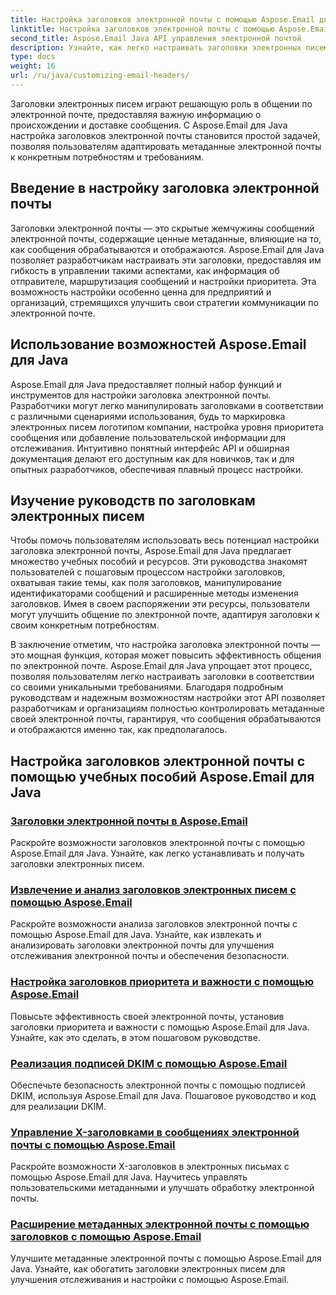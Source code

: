 ```yaml
---
title: Настройка заголовков электронной почты с помощью Aspose.Email для Java
linktitle: Настройка заголовков электронной почты с помощью Aspose.Email для Java
second_title: Aspose.Email Java API управления электронной почтой
description: Узнайте, как легко настраивать заголовки электронных писем с помощью Aspose.Email для Java. Погрузитесь в руководства и используйте возможности настройки заголовка электронной почты.
type: docs
weight: 16
url: /ru/java/customizing-email-headers/
---
```


Заголовки электронных писем играют решающую роль в общении по электронной почте, предоставляя важную информацию о происхождении и доставке сообщения. С Aspose.Email для Java настройка заголовков электронной почты становится простой задачей, позволяя пользователям адаптировать метаданные электронной почты к конкретным потребностям и требованиям.

## Введение в настройку заголовка электронной почты

Заголовки электронной почты — это скрытые жемчужины сообщений электронной почты, содержащие ценные метаданные, влияющие на то, как сообщения обрабатываются и отображаются. Aspose.Email для Java позволяет разработчикам настраивать эти заголовки, предоставляя им гибкость в управлении такими аспектами, как информация об отправителе, маршрутизация сообщений и настройки приоритета. Эта возможность настройки особенно ценна для предприятий и организаций, стремящихся улучшить свои стратегии коммуникации по электронной почте.

## Использование возможностей Aspose.Email для Java

Aspose.Email для Java предоставляет полный набор функций и инструментов для настройки заголовка электронной почты. Разработчики могут легко манипулировать заголовками в соответствии с различными сценариями использования, будь то маркировка электронных писем логотипом компании, настройка уровня приоритета сообщения или добавление пользовательской информации для отслеживания. Интуитивно понятный интерфейс API и обширная документация делают его доступным как для новичков, так и для опытных разработчиков, обеспечивая плавный процесс настройки.

## Изучение руководств по заголовкам электронных писем

Чтобы помочь пользователям использовать весь потенциал настройки заголовка электронной почты, Aspose.Email для Java предлагает множество учебных пособий и ресурсов. Эти руководства знакомят пользователей с пошаговым процессом настройки заголовков, охватывая такие темы, как поля заголовков, манипулирование идентификаторами сообщений и расширенные методы изменения заголовков. Имея в своем распоряжении эти ресурсы, пользователи могут улучшить общение по электронной почте, адаптируя заголовки к своим конкретным потребностям.

В заключение отметим, что настройка заголовка электронной почты — это мощная функция, которая может повысить эффективность общения по электронной почте. Aspose.Email для Java упрощает этот процесс, позволяя пользователям легко настраивать заголовки в соответствии со своими уникальными требованиями. Благодаря подробным руководствам и надежным возможностям настройки этот API позволяет разработчикам и организациям полностью контролировать метаданные своей электронной почты, гарантируя, что сообщения обрабатываются и отображаются именно так, как предполагалось.

## Настройка заголовков электронной почты с помощью учебных пособий Aspose.Email для Java
### [Заголовки электронной почты в Aspose.Email](./email-headers/)
Раскройте возможности заголовков электронной почты с помощью Aspose.Email для Java. Узнайте, как легко устанавливать и получать заголовки электронных писем.
### [Извлечение и анализ заголовков электронных писем с помощью Aspose.Email](./extracting-and-analyzing-email-headers/)
Раскройте возможности анализа заголовков электронной почты с помощью Aspose.Email для Java. Узнайте, как извлекать и анализировать заголовки электронной почты для улучшения отслеживания электронной почты и обеспечения безопасности.
### [Настройка заголовков приоритета и важности с помощью Aspose.Email](./setting-priority-and-importance-headers/)
Повысьте эффективность своей электронной почты, установив заголовки приоритета и важности с помощью Aspose.Email для Java. Узнайте, как это сделать, в этом пошаговом руководстве.
### [Реализация подписей DKIM с помощью Aspose.Email](./dkim-signatures-implementation/)
Обеспечьте безопасность электронной почты с помощью подписей DKIM, используя Aspose.Email для Java. Пошаговое руководство и код для реализации DKIM.
### [Управление X-заголовками в сообщениях электронной почты с помощью Aspose.Email](./managing-x-headers-in-email-messages/)
Раскройте возможности X-заголовков в электронных письмах с помощью Aspose.Email для Java. Научитесь управлять пользовательскими метаданными и улучшать обработку электронной почты.
### [Расширение метаданных электронной почты с помощью заголовков с помощью Aspose.Email](./enriching-email-metadata-through-headers/)
Улучшите метаданные электронной почты с помощью Aspose.Email для Java. Узнайте, как обогатить заголовки электронных писем для улучшения отслеживания и настройки с помощью Aspose.Email.